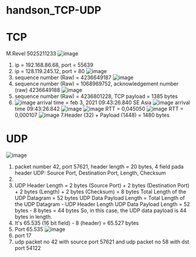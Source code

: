 # handson_TCP-UDP
# TCP
M.Revel 5025211233
![image](https://github.com/revelwivanto/handson_TCP-UDP/assets/116476269/b31df271-718b-41b4-8403-97acf416ee4e)
1. ip = 192.168.86.68, port = 55639
2. ip = 128.119.245.12, port = 80
  ![image](https://github.com/revelwivanto/handson_TCP-UDP/assets/116476269/d4e0adef-86ea-4d7f-a59a-6a77782d65fb)
3. sequence number (Raw) = 4236649187
![image](https://github.com/revelwivanto/handson_TCP-UDP/assets/116476269/93b21146-dd97-4e42-808a-2043994c7b55)
4. sequence number (Raw) = 1068969752, acknowledgement number (raw) 4236649188
![image](https://github.com/revelwivanto/handson_TCP-UDP/assets/116476269/8a7d899c-c6e6-4da1-be69-fa75e8b99a83)
5. sequence number (Raw) = 4236801228, TCP payload =  1385 bytes
6. ![image](https://github.com/revelwivanto/handson_TCP-UDP/assets/116476269/8cd27b55-f11f-4350-a583-85dbf444632a)
arrival time = feb 3, 2021 09:43:26.840 SE Asia
![image](https://github.com/revelwivanto/handson_TCP-UDP/assets/116476269/744be997-caa1-4df0-94f7-64e7f2d5250c)
arrival time 09:43:26.842
![image](https://github.com/revelwivanto/handson_TCP-UDP/assets/116476269/23d3c7d3-1ca9-4332-a735-2ae16d9f242d)
![image](https://github.com/revelwivanto/handson_TCP-UDP/assets/116476269/dfdbb404-8872-4e7f-88ca-134fe754eb7c)
RTT = 0,045050
![image](https://github.com/revelwivanto/handson_TCP-UDP/assets/116476269/db296316-89a8-4877-ae52-e7331bc3049a)
RTT = 0,000107
![image](https://github.com/revelwivanto/handson_TCP-UDP/assets/116476269/573f621f-72c9-4b47-b47a-1fad6cb96585)
7.Header (32) + Payload (1448) = 1480 bytes

# UDP
![image](https://github.com/revelwivanto/handson_TCP-UDP/assets/116476269/54e9ae35-69ba-4499-a29d-6249f25c7284)
1. packet number 42, port 57621, header length = 20 bytes, 4 field pada header UDP: Source Port, Destination Port, Length, Checksum
2. 
3. UDP Header Length = 2 bytes (Source Port) + 2 bytes (Destination Port) + 2 bytes (Length) + 2 bytes (Checksum) = 8 bytes
Total Length of the UDP Datagram = 52 bytes
UDP Data Payload Length = Total Length of the UDP Datagram - UDP Header Length
UDP Data Payload Length = 52 bytes - 8 bytes = 44 bytes
So, in this case, the UDP data payload is 44 bytes in length.
4. It's 65.535 (16 bit field) - 8 (header) = 65.527 bytes
5. Port 65.535
  ![image](https://github.com/revelwivanto/handson_TCP-UDP/assets/116476269/1b08ea47-2e60-4ac5-b55e-69652001ae09)
6. port 17
7. udp packet no 42 with source port 57621 and udp packet no 58 with dst port 54122
